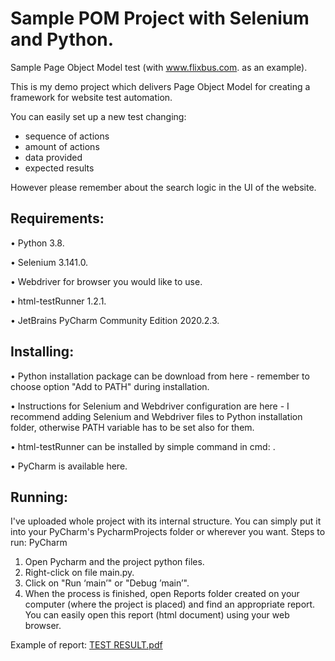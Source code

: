 # Sample POM Project with Selenium and Python.

Sample Page Object Model test (with www.flixbus.com. as an example).

This is my demo project which delivers Page Object Model for creating a framework for website test automation.


You can easily set up a new test changing:
- sequence of actions
- amount of actions
- data provided
- expected results

However please remember about the search logic in the UI of the website.

## Requirements:
•	Python 3.8.

•	Selenium 3.141.0.

•	Webdriver for browser you would like to use.

•	html-testRunner 1.2.1.

•	JetBrains PyCharm Community Edition 2020.2.3.

## Installing:
•	Python installation package can be download from here - remember to choose option "Add to PATH" during installation.

•	Instructions for Selenium and Webdriver configuration are here - I recommend adding Selenium and Webdriver files to Python installation folder, otherwise PATH variable has to be set also for them.

•	html-testRunner can be installed by simple command in cmd: <pip install html-testRunner>.

•	PyCharm is available here.

## Running:
I've uploaded  whole project with its internal structure. You can simply put it into your PyCharm's PycharmProjects folder or wherever you want.
Steps to run:
PyCharm
1.	Open Pycharm and the project python files.
2.	Right-click on file main.py.
3.	Click on "Run ‘main’" or "Debug ’main’".
4.	When the process is finished, open Reports folder created on your computer (where the project is placed) and find an appropriate report. You can easily open this report (html document) using your web browser.

Example of report:
[TEST RESULT.pdf](https://github.com/KrzysztofWieckowski/SampleWorks/files/5720160/TEST.RESULT.pdf)
